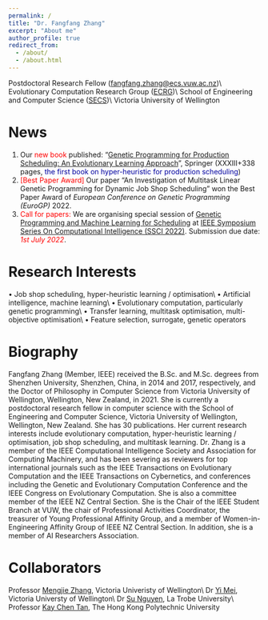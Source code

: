 ```yaml
---
permalink: /
title: "Dr. Fangfang Zhang"
excerpt: "About me"
author_profile: true
redirect_from: 
  - /about/
  - /about.html
---
```


Postdoctoral Research Fellow (<span style="color: #0000a0">fangfang.zhang@ecs.vuw.ac.nz</span>)\\
Evolutionary Computation Research Group ([ECRG](https://ecs.wgtn.ac.nz/Groups/ECRG/WebHome))\\
School of Engineering and Computer Science ([SECS](https://www.wgtn.ac.nz/engineering/school-of-engineering-and-computer-science))\\
Victoria University of Wellington

News
======
1. Our <span style="color: #FF0000">new book </span> published: “<a target="_blank" href="https://link.springer.com/book/10.1007/978-981-16-4859-5">Genetic Programming for Production Scheduling: An Evolutionary Learning Approach</a>”, Springer (XXXIII+338 pages, <span style="color: #0000a0">the first book on hyper-heuristic for production scheduling</span>)
2. <span style="color: #FF0000">[Best Paper Award]</span> Our paper “An Investigation of Multitask Linear Genetic Programming for Dynamic Job Shop Scheduling” won the Best Paper Award of <i> European Conference on Genetic Programming (EuroGP) </i> 2022.
3. <span style="color: #FF0000">Call for papers:</span> We are organising special session of <span style="color: #0000a0"> [Genetic Programming and Machine Learning for Scheduling](https://fangfang-zhang.github.io/SSCI2022SS/) </span> at [IEEE Symposium Series On Computational Intelligence (SSCI 2022)](https://ieeessci2022.org/). Submission due date: <span style="color: #FF0000"><i> 1st July 2022</i></span>.



Research Interests
======
• Job shop scheduling, hyper-heuristic learning / optimisation\\
• Artificial intelligence, machine learning\\
• Evolutionary computation, particularly genetic programming\\
• Transfer learning, multitask optimisation, multi-objective optimisation\\
• Feature selection, surrogate, genetic operators


Biography
======
Fangfang Zhang (Member, IEEE) received the B.Sc. and M.Sc. degrees from Shenzhen University, Shenzhen, China, in 2014 and 2017, respectively, and the Doctor of Philosophy in Computer Science from Victoria University of Wellington, Wellington, New Zealand, in 2021. She is currently a postdoctoral research fellow in computer science with the School of Engineering and Computer Science, Victoria University of Wellington, Wellington, New Zealand. She has 30 publications. Her current research interests include evolutionary computation, hyper-heuristic learning / optimisation,
job shop scheduling, and multitask learning. Dr. Zhang is a member of the IEEE Computational Intelligence Society and Association for Computing Machinery, and has been severing as reviewers for top international journals such as the IEEE Transactions on Evolutionary Computation and the IEEE Transactions on Cybernetics, and conferences including the Genetic and Evolutionary Computation Conference and the IEEE Congress on Evolutionary Computation. She is also a committee member of the IEEE NZ Central Section. She is the Chair of the IEEE Student Branch at VUW, the chair of Professional Activities Coordinator, the treasurer of Young Professional Affinity Group, and a member of Women-in-Engineering Affinity Group of IEEE NZ Central Section. In addition, she is a member of AI Researchers Association.


Collaborators
======
Professor [Mengjie Zhang](https://scholar.google.co.nz/citations?user=hLvGrrkAAAAJ&hl=en), Victoria Univeristy of Wellington\\
Dr [Yi Mei](https://scholar.google.co.nz/citations?user=vTC_7_wAAAAJ&hl=en), Victoria Universty of Wellington\\
Dr [Su Nguyen](https://scholar.google.co.nz/citations?user=PQYVtl4AAAAJ&hl=en), La Trobe University\\
Professor [Kay Chen Tan](https://scholar.google.com/citations?user=LFngSp0AAAAJ&hl=en), The Hong Kong Polytechnic University




